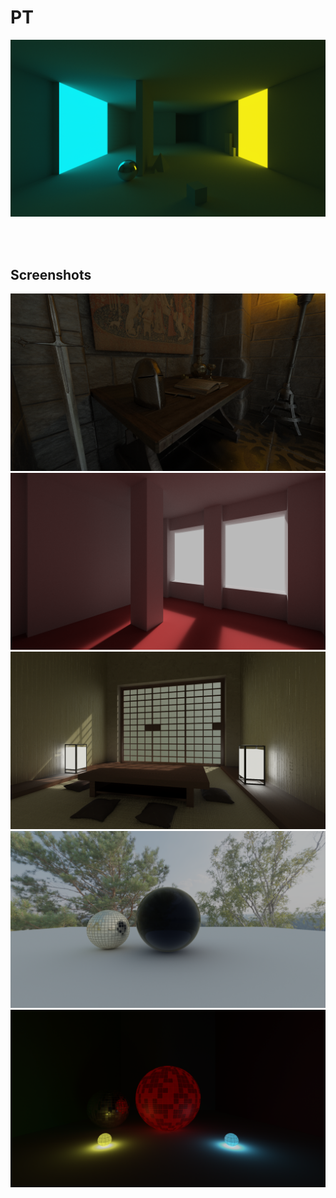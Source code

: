 # PT
![](PT/screenshots/pt4.png)

<br/><br/>

## **Screenshots**

![](PT/screenshots/pt64.png)
![](PT/screenshots/pt3.png)
![](PT/screenshots/pt7.png)
![](PT/screenshots/pt6.png)
![](PT/screenshots/pt1__.png)
